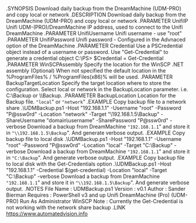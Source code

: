.SYNOPSIS
	Download daily backup from the DreamMachine (UDM-PRO) and copy local or network
.DESCRIPTION
	Download daily backup from the DreamMachine (UDM-PRO) and copy local or network
.PARAMETER UnifiIP
	Unifi UDM-(PRO)/DreamMachine IP address, used to connect to the Unifi DreamMachine
.PARAMETER UnifiUsername
	Unifi username - use "root"
.PARAMETER UnifiPassword
	Unifi password - Configured in the Advnaced option of the DreamMachine
.PARAMETER Credential
	Use a PSCredential object instead of a username or password. Use "Get-Credential" to generate a credential object
	C:\PS> $Credential = Get-Credential
.PARAMETER WinSCPAssembly
	Specify the location for the WinSCP .NET assembly (Optional)
	When not specified the default location in the %ProgramFiles% / %ProgramFiles(x86)% will be used.
.PARAMETER BackupTargetLocation
	Specify the target location where to store the configuration. Select local or network in the BackupLocation parameter.
    i.e. C:\Backup or \\<fqdn>\Backup.
.PARAMETER BackupLocation
	Location for the Backup file. `"local`" or `"network`"
.EXAMPLE
    Copy backup file to a network share
	.\UDMBackup.ps1 -Host "192.168.1.1" -Username "root" -Password "P@ssw0rd" -Location "network" -Target "\\192.168.1.5\Backup\" -ShareUsername "domain\username" -SharePassword "P@ssw0rd" -verbose
	Download a backup from DreamMachine `"192.168.1.1`" and store it in `"\\192.168.1.5\Backup`". And generate verbose output.
.EXAMPLE
    Copy backup file to local disk
	.\UDMBackup.ps1 -Host "192.168.1.1" -Username "root" -Password "P@ssw0rd" -Location "local" -Target "C:\Backup" -verbose
	Download a backup from DreamMachine `"192.168.1.1`" and store it in `"C:\Backup`". And generate verbose output.
.EXAMPLE
    Copy backup file to local disk with the Get-Credentials option
	.\UDMBackup.ps1 -Host "192.168.1.1" -Credential $(get-credential) -Location "local" -Target "C:\Backup" -verbose
	Download a backup from DreamMachine `"192.168.1.1`" and store it in `"\\192.168.1.5\Backup`". And generate verbose output.
.NOTES
	File Name : UDMBackup.ps1
	Version   : v0.1
	Author	  : Sander Bierman
	Requires  : PowerShell v3 and up
	            Unifi DreamMachine (Pro) (UDM-PRO)
	            Run As Administrator
	            WinSCP
    Note      : Currently the Get-Credential is not working with the network share backup
.LINK
	https://www.automatedvision.info

